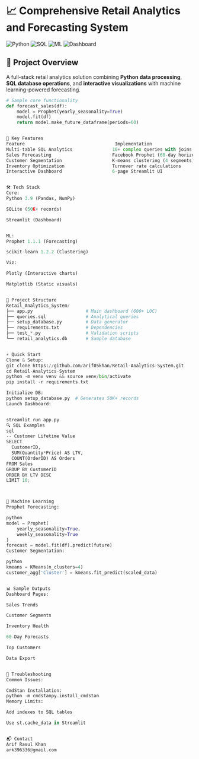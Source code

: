 # 📈 Comprehensive Retail Analytics and Forecasting System

![Python](https://img.shields.io/badge/Python-3.9%2B-blue)
![SQL](https://img.shields.io/badge/SQL-SQLite-green)
![ML](https://img.shields.io/badge/ML-Prophet%2BK--means-orange)
![Dashboard](https://img.shields.io/badge/Dashboard-Streamlit-red)

## 🌟 Project Overview
A full-stack retail analytics solution combining **Python data processing**, **SQL database operations**, and **interactive visualizations** with machine learning-powered forecasting.

```python
# Sample core functionality
def forecast_sales(df):
    model = Prophet(yearly_seasonality=True)
    model.fit(df)
    return model.make_future_dataframe(periods=60)


🚀 Key Features
Feature	                                 Implementation
Multi-table SQL Analytics	            10+ complex queries with joins
Sales Forecasting	                    Facebook Prophet (60-day horizon)
Customer Segmentation	                K-means clustering (4 segments)
Inventory Optimization	                Turnover rate calculations
Interactive Dashboard	                6-page Streamlit UI


🛠 Tech Stack
Core:
Python 3.9 (Pandas, NumPy)

SQLite (50K+ records)

Streamlit (Dashboard)


ML:
Prophet 1.1.1 (Forecasting)

scikit-learn 1.2.2 (Clustering)

Viz:

Plotly (Interactive charts)

Matplotlib (Static visuals)


📂 Project Structure
Retail_Analytics_System/
├── app.py                    # Main dashboard (600+ LOC)
├── queries.sql               # Analytical queries
├── setup_database.py         # Data generator
├── requirements.txt          # Dependencies
├── test_*.py                 # Validation scripts
└── retail_analytics.db       # Sample database


⚡ Quick Start
Clone & Setup:
git clone https://github.com/arif05khan/Retail-Analytics-System.git
cd Retail-Analytics-System
python -m venv venv && source venv/bin/activate
pip install -r requirements.txt

Initialize DB:
python setup_database.py  # Generates 50K+ records
Launch Dashboard:


streamlit run app.py
🔍 SQL Examples
sql
-- Customer Lifetime Value
SELECT 
  CustomerID,
  SUM(Quantity*Price) AS LTV,
  COUNT(OrderID) AS Orders
FROM Sales
GROUP BY CustomerID
ORDER BY LTV DESC
LIMIT 10;



🤖 Machine Learning
Prophet Forecasting:

python
model = Prophet(
    yearly_seasonality=True,
    weekly_seasonality=True
)
forecast = model.fit(df).predict(future)
Customer Segmentation:

python
kmeans = KMeans(n_clusters=4)
customer_agg['Cluster'] = kmeans.fit_predict(scaled_data)


📊 Sample Outputs
Dashboard Pages:

Sales Trends

Customer Segments

Inventory Health

60-Day Forecasts

Top Customers

Data Export


🚨 Troubleshooting
Common Issues:

CmdStan Installation:
python -m cmdstanpy.install_cmdstan
Memory Limits:

Add indexes to SQL tables

Use st.cache_data in Streamlit


📬 Contact
Arif Rasul Khan
ark396336@gmail.com
